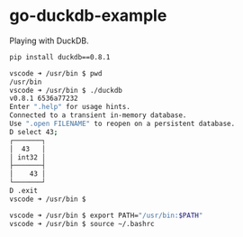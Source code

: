 # go-duckdb-example
Playing with DuckDB.

```bash
pip install duckdb==0.8.1
```

```bash
vscode ➜ /usr/bin $ pwd
/usr/bin
vscode ➜ /usr/bin $ ./duckdb 
v0.8.1 6536a77232
Enter ".help" for usage hints.
Connected to a transient in-memory database.
Use ".open FILENAME" to reopen on a persistent database.
D select 43;
┌───────┐
│  43   │
│ int32 │
├───────┤
│    43 │
└───────┘
D .exit
vscode ➜ /usr/bin $ 
```

```bash
vscode ➜ /usr/bin $ export PATH="/usr/bin:$PATH"
vscode ➜ /usr/bin $ source ~/.bashrc
```

